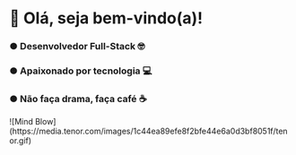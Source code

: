 <H1>🤖 Olá, seja bem-vindo(a)!</H1>
<div>
  <H3>● Desenvolvedor Full-Stack 🤓</H3>
  <H3>● Apaixonado por tecnologia 💻</H3>
  <H3>● Não faça drama, faça café ☕</H3>
  ![Mind Blow](https://media.tenor.com/images/1c44ea89efe8f2bfe44e6a0d3bf8051f/tenor.gif)
</div>
